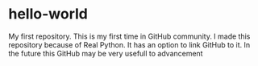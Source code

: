 # hello-world
My first repository.
This is my first time in GitHub community. I made this repository because of Real Python. It has an option to link GitHub to it. In the future this GitHub may be very usefull to advancement
